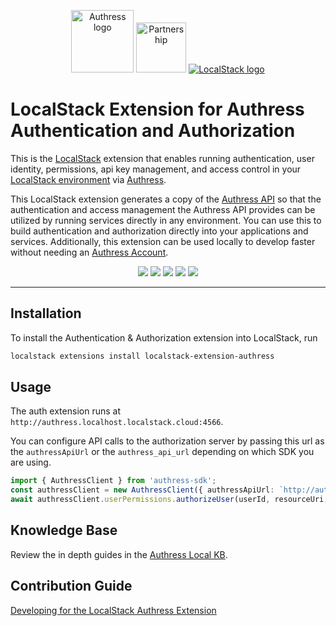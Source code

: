 
<p align="center">
  <a href="https://authress.io/knowledge-base/docs/SDKs/authress-local"><img src="https://authress.io/static/images/logo-text-200.png" height="100px" alt="Authress logo"></a>
  <a href="https://authress.io/knowledge-base/docs/SDKs/authress-local"><img src="https://github.com/Authress/localstack-extension/assets/5056218/7bad113d-405f-4cd4-9335-3427d6419a13" alt="Partnership" height="80px"></a>
  <a href="https://authress.io/knowledge-base/docs/SDKs/authress-local"><img src="https://github.com/Authress/localstack-extension/assets/5056218/a52d0c26-f6e1-4347-859e-fef2bd10cf89" alt="LocalStack logo"></a>


</p>

# LocalStack Extension for Authress Authentication and Authorization

This is the [LocalStack](https://localstack.cloud/) extension that enables running authentication, user identity, permissions, api key management, and access control in your [LocalStack environment](<a href="https://authress.io/knowledge-base/docs/SDKs/authress-local">) via [Authress](https://authress.io).

This LocalStack extension generates a copy of the [Authress API](https://authress.io/app/#/api) so that the authentication and access management the Authress API provides can be utilized by running services directly in any environment. You can use this to build authentication and authorization directly into your applications and services. Additionally, this extension can be used locally to develop faster without needing an [Authress Account](https://authress.io).

<p align="center">
    <a href="https://badge.fury.io/py/localstack-extension-authress" alt="LocalStack Authress Extension">
      <img src="https://badge.fury.io/py/localstack-extension-authress.svg"></a>
    <a href="https://github.com/Authress/localstack-extension/actions/workflows/build.yml" alt="Build status">
      <img src="https://github.com/Authress/localstack-extension/actions/workflows/build.yml/badge.svg"></a>
    <a href="https://github.com/Authress/localstack-extension/blob/main/LICENSE" alt="Apache-2.0">
      <img src="https://img.shields.io/badge/License-Apache%202.0-blue.svg"></a>
    <a href="https://authress.io/community" alt="authress community">
      <img src="https://img.shields.io/badge/Community-Authress-fbaf0b.svg"></a>
    <a href="https://app.localstack.cloud/extensions/remote?url=git+https://github.com/Authress/localstack-extension/#egg=localstack-extension-authress" alt="extensions installer">
      <img src="https://localstack.cloud/gh/extension-badge.svg"></a>
</p>

---

## Installation

To install the Authentication & Authorization extension into LocalStack, run
```sh
localstack extensions install localstack-extension-authress
```

## Usage
The auth extension runs at `http://authress.localhost.localstack.cloud:4566`.

You can configure API calls to the authorization server by passing this url as the `authressApiUrl` or the `authress_api_url` depending on which SDK you are using.


```ts
import { AuthressClient } from 'authress-sdk';
const authressClient = new AuthressClient({ authressApiUrl: `http://authress.localhost.localstack.cloud:4566` });
await authressClient.userPermissions.authorizeUser(userId, resourceUri, permission);
```

## Knowledge Base

Review the in depth guides in the [Authress Local KB](https://authress.io/knowledge-base/docs/SDKs/authress-local).

## Contribution Guide

[Developing for the LocalStack Authress Extension](https://github.com/Authress/localstack-extension/blob/main/contributing.md)
